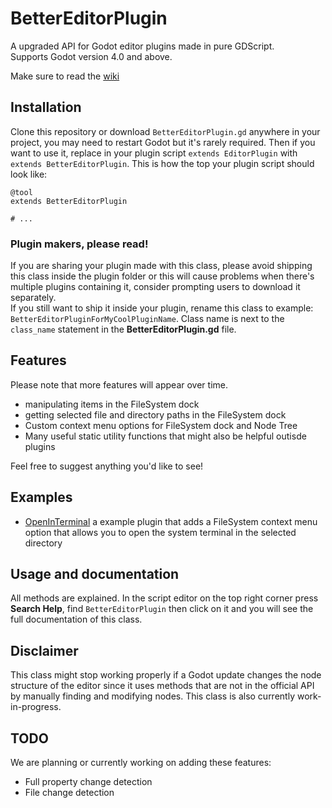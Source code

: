 # BetterEditorPlugin
A upgraded API for Godot editor plugins made in pure GDScript.  
Supports Godot version 4.0 and above.

Make sure to read the [wiki](https://github.com/Wolfyxon/godot-BetterEditorPlugin/wiki)
## Installation
Clone this repository or download `BetterEditorPlugin.gd` anywhere in your project, you may need to restart Godot but it's rarely required. 
Then if you want to use it, replace in your plugin script `extends EditorPlugin` with `extends BetterEditorPlugin`. This is how the top your plugin script should look like:  
```gdscript
@tool
extends BetterEditorPlugin

# ...
```
### Plugin makers, please read!
If you are sharing your plugin made with this class, please avoid shipping this class inside the plugin folder or this will cause problems when there's multiple plugins containing it, consider prompting users to download it separately.  
If you still want to ship it inside your plugin, rename this class to example: `BetterEditorPluginForMyCoolPluginName`. Class name is next to the `class_name` statement in the **BetterEditorPlugin.gd** file.

## Features
Please note that more features will appear over time.  
- manipulating items in the FileSystem dock
- getting selected file and directory paths in the FileSystem dock
- Custom context menu options for FileSystem dock and Node Tree
- Many useful static utility functions that might also be helpful outisde plugins

Feel free to suggest anything you'd like to see!

## Examples
- [OpenInTerminal](https://github.com/Wolfyxon/godot-BetterEditorPlugin/tree/main/examples/OpenInTerminal) a example plugin that adds a FileSystem context menu option that allows you to open the system terminal in the selected directory

## Usage and documentation
All methods are explained. In the script editor on the top right corner press **Search Help**, find `BetterEditorPlugin` then click on it and you will see the full documentation of this class.

## Disclaimer
This class might stop working properly if a Godot update changes the node structure of the editor since it uses methods that are not in the official API by manually finding and modifying nodes. This class is also currently work-in-progress.

## TODO
We are planning or currently working on adding these features:
- Full property change detection
- File change detection

